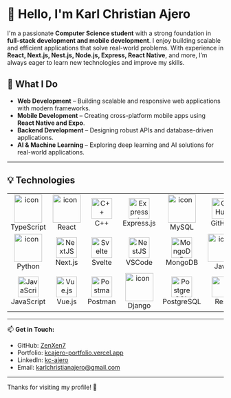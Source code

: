# 👋 Hello, I'm Karl Christian Ajero  

I'm a passionate **Computer Science student** with a strong foundation in **full-stack development and mobile development**. I enjoy building scalable and efficient applications that solve real-world problems. With experience in **React, Next.js, Nest.js, Node.js, Express, React Native**, and more, I’m always eager to learn new technologies and improve my skills.  

## 🚀 What I Do  
- **Web Development** – Building scalable and responsive web applications with modern frameworks.  
- **Mobile Development** – Creating cross-platform mobile apps using **React Native and Expo**.  
- **Backend Development** – Designing robust APIs and database-driven applications.  
- **AI & Machine Learning** – Exploring deep learning and AI solutions for real-world applications.  

---

## 💡 Technologies  

<table align="center">
  <tr>
    <td align="center" width="96">
        <img src="https://techstack-generator.vercel.app/ts-icon.svg" alt="icon" width="65" height="65" /><br>TypeScript
    </td>
    <td align="center" width="96">
        <img src="https://techstack-generator.vercel.app/react-icon.svg" alt="icon" width="65" height="65" /><br>React
    </td>
    <td align="center" width="96">
        <img src="https://techstack-generator.vercel.app/cpp-icon.svg" width="48" height="48" alt="C++" /><br>C++
    </td>
    <td align="center" width="96">
        <img src="https://skillicons.dev/icons?i=express" width="48" height="48" alt="Express.js" /><br>Express.js
    </td>
    <td align="center" width="96">
        <img src="https://techstack-generator.vercel.app/mysql-icon.svg" alt="icon" width="65" height="65" /><br>MySQL
    </td>
    <td align="center" width="96">
        <img src="https://techstack-generator.vercel.app/github-icon.svg" width="48" height="48" alt="GitHub" /><br>GitHub
    </td>
  </tr>
  <tr>
    <td align="center" width="96">
      <img src="https://techstack-generator.vercel.app/python-icon.svg" alt="icon" width="65" height="65" /><br>Python
    </td>
    <td align="center" width="96">
        <img src="https://skillicons.dev/icons?i=nextjs" width="48" height="48" alt="NextJS" /><br>Next.js
    </td>
    <td align="center" width="96">
      <img src="https://skillicons.dev/icons?i=svelte" width="48" height="48" alt="Svelte" /><br>Svelte
    </td>
    <td align="center" width="96">
        <img src="https://skillicons.dev/icons?i=vscode" width="48" height="48" alt="NestJS" /><br>VSCode
    </td>
    <td align="center" width="96">
        <img src="https://skillicons.dev/icons?i=mongodb" width="48" height="48" alt="MongoDB" /><br>MongoDB
    </td>
    <td align="center" width="96">
     <img src="https://techstack-generator.vercel.app/java-icon.svg" alt="icon" width="65" height="65" /><br>Java
    </td>
  </tr>
  <tr>
    <td align="center" width="96">
      <img src="https://techstack-generator.vercel.app/js-icon.svg" width="48" height="48" alt="JavaScript" /><br>JavaScript
    </td>
    <td align="center" width="96">
      <img src="https://skillicons.dev/icons?i=vue" width="48" height="48" alt="Vue.js" /><br>Vue.js    
    </td>
    <td align="center" width="96">
      <img src="https://skillicons.dev/icons?i=postman" width="48" height="48" alt="Postman" /><br>Postman
    </td>
    <td align="center" width="96">
      <img src="https://techstack-generator.vercel.app/django-icon.svg" alt="icon" width="65" height="65" /><br>Django
    </td>
    <td align="center" width="96">
      <img src="https://skillicons.dev/icons?i=postgresql" width="48" height="48" alt="PostgreSQL" /><br>PostgreSQL
    </td>
    <td align="center" width="96">
        <img src="https://techstack-generator.vercel.app/restapi-icon.svg" width="48" height="48" /><br>Rest
    </td>
  </tr>
</table>

---

📫 **Get in Touch:**  
- GitHub: [ZenXen7](https://github.com/ZenXen7)  
- Portfolio: [kcajero-portfolio.vercel.app](https://kcajero-portfolio.vercel.app)  
- LinkedIn: [kc-ajero](https://linkedin.com/in/kc-ajero)  
- Email: [karlchristianajero@gmail.com](mailto:karlchristianajero@gmail.com)  

---

Thanks for visiting my profile! 🚀
